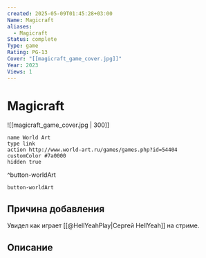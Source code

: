 ```yaml
---
created: 2025-05-09T01:45:28+03:00
Name: Magicraft
aliases:
  - Magicraft
Status: complete
Type: game
Rating: PG-13
Cover: "[[magicraft_game_cover.jpg]]"
Year: 2023
Views: 1
---
```


# Magicraft

![[magicraft_game_cover.jpg | 300]]


```button
name World Art
type link
action http://www.world-art.ru/games/games.php?id=54404
customColor #7a0000
hidden true
```
^button-worldArt



`button-worldArt`

## Причина добавления

Увидел как играет [[@HellYeahPlay|Сергей HellYeah]] на стриме.

## Описание


